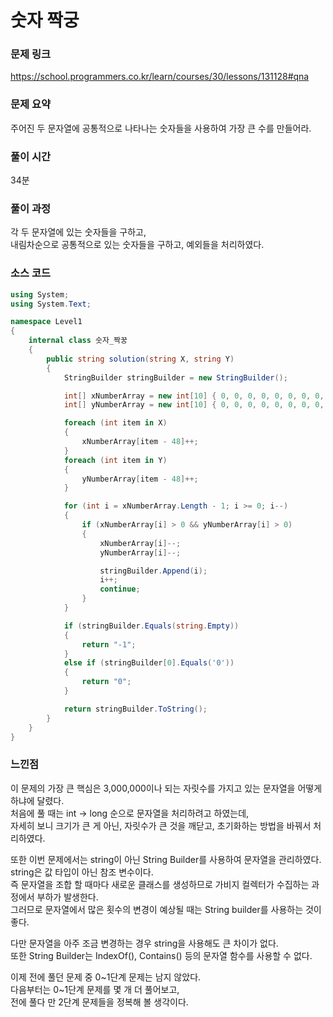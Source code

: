 # 숫자 짝궁

### 문제 링크
https://school.programmers.co.kr/learn/courses/30/lessons/131128#qna

### 문제 요약
주어진 두 문자열에 공통적으로 나타나는 숫자들을 사용하여 가장 큰 수를 만들어라.<br>

### 풀이 시간
34분

### 풀이 과정
각 두 문자열에 있는 숫자들을 구하고,<br>
내림차순으로 공통적으로 있는 숫자들을 구하고, 예외들을 처리하였다.<br>

### 소스 코드
```cs
using System;
using System.Text;

namespace Level1
{
    internal class 숫자_짝꿍
    {
        public string solution(string X, string Y)
        {
            StringBuilder stringBuilder = new StringBuilder();

            int[] xNumberArray = new int[10] { 0, 0, 0, 0, 0, 0, 0, 0, 0, 0 };
            int[] yNumberArray = new int[10] { 0, 0, 0, 0, 0, 0, 0, 0, 0, 0 };

            foreach (int item in X)
            {
                xNumberArray[item - 48]++;
            }
            foreach (int item in Y)
            {
                yNumberArray[item - 48]++;
            }

            for (int i = xNumberArray.Length - 1; i >= 0; i--)
            {
                if (xNumberArray[i] > 0 && yNumberArray[i] > 0)
                {
                    xNumberArray[i]--;
                    yNumberArray[i]--;

                    stringBuilder.Append(i);
                    i++;
                    continue;
                }
            }

            if (stringBuilder.Equals(string.Empty))
            {
                return "-1";
            }
            else if (stringBuilder[0].Equals('0'))
            {
                return "0";
            }

            return stringBuilder.ToString();
        }
    }
}
```

### 느낀점
이 문제의 가장 큰 핵심은 3,000,000이나 되는 자릿수를 가지고 있는 문자열을 어떻게 하냐에 달렸다.<br>
처음에 풀 때는 int -> long 순으로 문자열을 처리하려고 하였는데,<br>
자세히 보니 크기가 큰 게 아닌, 자릿수가 큰 것을 깨닫고, 초기화하는 방법을 바꿔서 처리하였다.

또한 이번 문제에서는 string이 아닌 String Builder를 사용하여 문자열을 관리하였다.<br>
string은 값 타입이 아닌 참조 변수이다.<br>
즉 문자열을 조합 할 때마다 새로운 클래스를 생성하므로 가비지 컬렉터가 수집하는 과정에서 부하가 발생한다.<br>
그러므로 문자열에서 많은 횟수의 변경이 예상될 때는 String builder를 사용하는 것이 좋다.<br>

다만 문자열을 아주 조금 변경하는 경우 string을 사용해도 큰 차이가 없다.<br>
또한 String Builder는 IndexOf(), Contains() 등의 문자열 함수를 사용할 수 없다.<br>

이제 전에 풀던 문제 중 0~1단계 문제는 남지 않았다.<br>
다음부터는 0~1단계 문제를 몇 개 더 풀어보고,<br>
전에 풀다 만 2단계 문제들을 정복해 볼 생각이다.<br>